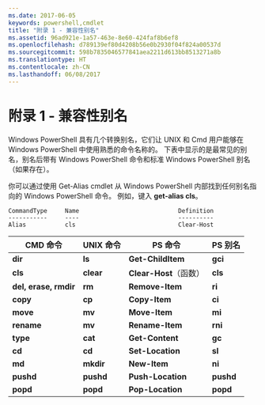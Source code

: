 ```yaml
---
ms.date: 2017-06-05
keywords: powershell,cmdlet
title: "附录 1 - 兼容性别名"
ms.assetid: 96ad921e-1a57-463e-8e60-424faf8b6ef8
ms.openlocfilehash: d789139ef80d4208b56e0b2930f04f824a00537d
ms.sourcegitcommit: 598b7835046577841aea2211d613bb8513271a8b
ms.translationtype: HT
ms.contentlocale: zh-CN
ms.lasthandoff: 06/08/2017
---
```

# <a name="appendix-1---compatibility-aliases"></a>附录 1 - 兼容性别名
Windows PowerShell 具有几个转换别名，它们让 UNIX 和 Cmd 用户能够在 Windows PowerShell 中使用熟悉的命令名称的。 下表中显示的是最常见的别名，别名后带有 Windows PowerShell 命令和标准 Windows PowerShell 别名（如果存在）。

你可以通过使用 Get-Alias cmdlet 从 Windows PowerShell 内部找到任何别名指向的 Windows PowerShell 命令。 例如，键入 **get-alias cls**。

```
CommandType     Name                            Definition
-----------     ----                            ----------
Alias           cls                             Clear-Host
```

|CMD 命令|UNIX 命令|PS 命令|PS 别名|
|---------------|----------------|--------------|------------|
|**dir**|**ls**|**Get-ChildItem**|**gci**|
|**cls**|**clear**|**Clear-Host**（函数）|**cls**|
|**del, erase, rmdir**|**rm**|**Remove-Item**|**ri**|
|**copy**|**cp**|**Copy-Item**|**ci**|
|**move**|**mv**|**Move-Item**|**mi**|
|**rename**|**mv**|**Rename-Item**|**rni**|
|**type**|**cat**|**Get-Content**|**gc**|
|**cd**|**cd**|**Set-Location**|**sl**|
|**md**|**mkdir**|**New-Item**|**ni**|
|**pushd**|**pushd**|**Push-Location**|**pushd**|
|**popd**|**popd**|**Pop-Location**|**popd**|

